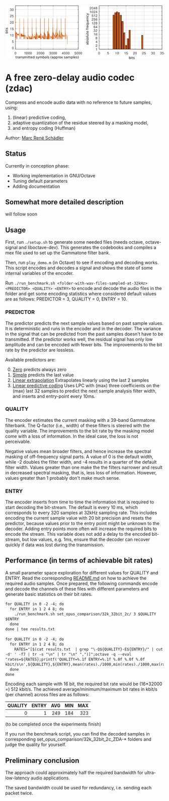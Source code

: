 ![Image](images/header.png)
# A free zero-delay audio codec (zdac)
Compress and encode audio data with no reference to future samples, using:
1) (linear) predictive coding,
2) adaptive quantization of the residue steered by a masking model,
3) and entropy coding (Huffman)

Author: [Marc René Schädler](mailto:suaefar@googlemail.com)

## Status
Currently in conception phase:
- Working implementation in GNU/Octave
- Tuning default parameters
- Adding documentation


## Somewhat more detailed description
will follow soon


## Usage
First, run `./setup.sh` to generate some needed files (needs octave, octave-signal and liboctave-dev).
This generates the codebooks and compiles a mex file used to set up the Gammatone filter bank.

Then, run `play_demo.m` (in Octave) to see if encoding and decoding works.
This script encodes and decodes a signal and shows the state of some internal variables of the encoder.

Run `./run_benchmark.sh <folder-with-wav-files-sampled-at-32kHz> <PREDICTOR> <QUALITY> <ENTRY>` to encode and decode the audio files in the folder and get some encoding statistics where considered default values are as follows: PREDICTOR = 3, QUALITY = 0, ENTRY = 10.


### PREDICTOR
The predictor predicts the next sample values based on past sample values.
It is deterministic and runs in the encoder and in the decoder.
The variance in the signal that can be predicted from the past samples doesn't have to be transmitted.
If the predictor works well, the residual signal has only low amplitude and can be encoded with fewer bits.
The improvements to the bit rate by the predictor are lossless.

Available predictors are:

0) [Zero](predictor_zero.m) predicts always zero
1) [Simple](predictor_simple.m) predicts the last value
2) [Linear extrapolation](predictor_linear.m) Extrapolates linearly using the last 2 samples
3) [Linear predictive coding](predictor_lpc.m) Uses LPC with (max) three coefficients on the (max) last 32 samples to predict the next sample analysis filter width, and inserts and entry-point every 10ms.


### QUALITY
The encoder estimates the current masking with a 39-band Gammatone filterbank.
The Q-factor (i.e., width) of these filters is steered with the quality variable.
The improvements to the bit rate by the masking model come with a loss of information.
In the ideal case, the loss is not perceivable.

Negative values mean broader filters, and hence increase the spectral masking of off-frequency signal parts.
A value of 0 is the default width, while -2 doubles the filter width, and -4 results in a quarter of the default filter width.
Values greater than one make the the filters narrower and result in decreased spectral masking, that is, less loss of information.
However, values greater than 1 probably don't make much sense.


### ENTRY
The encoder inserts from time to time the information that is required to start decoding the bit-stream.
The default is every 10 ms, which corresponds to every 320 samples at 32kHz sampling rate.
This includes encoding the current sample value with 20 bit precision and resets the predictor, because values prior to the entry point might be unknown to the decoder.
Adding entry points more often will increase the required bits to encode the stream.
This variable does not add a delay to the encoded bit-stream, but low values, e.g. 1ms, ensure that the decoder can recover quickly if data was lost during the transmission.


## Performance (in terms of achievable bit rates)
A small parameter space exploration for different values for QUALITY and ENTRY.
Read the corresponding [README.md](set_opus_comparison/README.md) on how to achieve the required audio samples.
Once prepared, the following commands encode and decode the channels of these files with different parameters and generate basic statistics on their bit rates.

    for QUALITY in 0 -2 -4; do
      for ENTRY in 1 2 4 8; do
        ./run_benchmark.sh set_opus_comparison/32k_32bit_2c/ 3 $QUALITY $ENTRY
      done
    done | tee results.txt

    for QUALITY in 0 -2 -4; do
      for ENTRY in 1 2 4 8; do
        RATES="[$(cat results.txt  | grep "\-Q${QUALITY}-E${ENTRY}/" | cut -d' ' -f7 | tr -s "\n" | tr "\n" ",")]";octave -q --eval "rates=${RATES};printf('QUALITY=%.1f ENTRY=%.1f %.0f %.0f %.0f kbit/s\n',${QUALITY},${ENTRY},mean(rates)./1000,min(rates)./1000,max(rates)./1000)"
      done
    done

Encoding each sample with 16 bit, the required bit rate would be (16*32000 =) 512 kbit/s.
The achieved average/minimum/maximum bit rates in kbit/s (per channel) across files are as follows:

| QUALITY | ENTRY | AVG | MIN | MAX |
|--------:|------:|----:|----:|----:|
|       0 |     1 | 249 | 184 | 323 |

(to be completed once the experiments finish)

If you run the benchmark script, you can find the decoded samples in corresponding set_opus_comparison/32k_32bit_2c_ZDA-* folders and judge the quality for yourself.


## Preliminary conclusion
The approach could approximately half the required bandwidth for ultra-low-latency audio applications.

The saved bandwidth could be used for redundancy, i.e. sending each packet twice.

